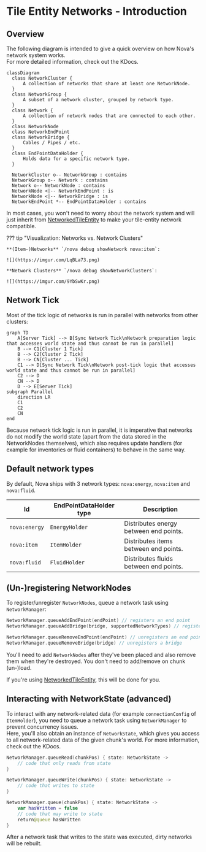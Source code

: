 # Tile Entity Networks - Introduction

## Overview

The following diagram is intended to give a quick overview on how Nova's network system works.  
For more detailed information, check out the KDocs.

```mermaid
classDiagram
  class NetworkCluster {
      A collection of networks that share at least one NetworkNode.
  }
  class NetworkGroup {
      A subset of a network cluster, grouped by network type.
  }
  class Network {
      A collection of network nodes that are connected to each other.
  }
  class NetworkNode
  class NetworkEndPoint
  class NetworkBridge {
      Cables / Pipes / etc.
  }
  class EndPointDataHolder {
      Holds data for a specific network type.
  }
  
  NetworkCluster o-- NetworkGroup : contains
  NetworkGroup o-- Network : contains
  Network o-- NetworkNode : contains
  NetworkNode <|-- NetworkEndPoint : is
  NetworkNode <|-- NetworkBridge : is
  NetworkEndPoint *-- EndPointDataHolder : contains

```

In most cases, you won't need to worry about the network system and will just inherit
from [NetworkedTileEntity](networked-tile-entity.md) to make your tile-entity network compatible.

??? tip "Visualization: Networks vs. Network Clusters"

    **(Item-)Networks** `/nova debug showNetwork nova:item`:

    ![](https://imgur.com/LqBLa73.png)

    **Network Clusters** `/nova debug showNetworkClusters`:

    ![](https://imgur.com/9YbSwKr.png)

## Network Tick

Most of the tick logic of networks is run in parallel with networks from other clusters:

```mermaid
graph TD
    A[Server Tick] --> B[Sync Network Tick\nNetwork preparation logic that accesses world state and thus cannot be run in parallel]
    B --> C1[Cluster 1 Tick]
    B --> C2[Cluster 2 Tick]
    B --> CN[Cluster ... Tick]
    C1 --> D[Sync Network Tick\nNetwork post-tick logic that accesses world state and thus cannot be run in parallel]
    C2 --> D
    CN --> D
    D --> E[Server Tick]
subgraph Parallel
    direction LR
    C1
    C2
    CN
end
```

Because network tick logic is run in parallel, it is imperative that networks do not modify the world state
(apart from the data stored in the NetworkNodes themselves), which also requires update handlers (for example for
inventories or fluid containers) to behave in the same way.

## Default network types

By default, Nova ships with 3 network types: `nova:energy`, `nova:item` and `nova:fluid`.

| Id            | EndPointDataHolder type | Description                            |
|---------------|-------------------------|----------------------------------------|
| `nova:energy` | `EnergyHolder`          | Distributes energy between end points. |
| `nova:item`   | `ItemHolder`            | Distributes items between end points.  |
| `nova:fluid`  | `FluidHolder`           | Distributes fluids between end points. |

## (Un-)registering NetworkNodes

To register/unregister `NetworkNodes`, queue a network task using `NetworkManager`:

```kotlin
NetworkManager.queueAddEndPoint(endPoint) // registers an end point
NetworkManager.queueAddBridge(bridge, supportedNetworkTypes) // registers a bridge

NetworkManager.queueRemoveEndPoint(endPoint) // unregisters an end point
NetworkManager.queueRemoveBridge(bridge) // unregisters a bridge
```

You'll need to add `NetworkNodes` after they've been placed and also remove them when they're destroyed.
You don't need to add/remove on chunk (un-)load.

If you're using [NetworkedTileEntity](networked-tile-entity.md), this will be done for you.

## Interacting with NetworkState (advanced)

To interact with any network-related data (for example `connectionConfig` of `ItemHolder`),
you need to queue a network task using `NetworkManager` to prevent concurrency issues.  
Here, you'll also obtain an instance of `NetworkState`, which gives you access to all network-related data
of the given chunk's world.
For more information, check out the KDocs.

```kotlin
NetworkManager.queueRead(chunkPos) { state: NetworkState ->
    // code that only reads from state
}

NetworkManager.queueWrite(chunkPos) { state: NetworkState ->
    // code that writes to state
}

NetworkManager.queue(chunkPos) { state: NetworkState ->
    var hasWritten = false
    // code that may write to state
    return@queue hasWritten
}
```

After a network task that writes to the state was executed, dirty networks will be rebuilt.